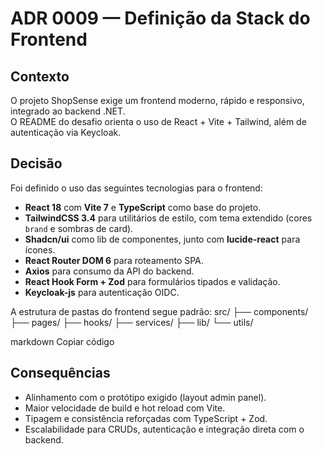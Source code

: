# ADR 0009 — Definição da Stack do Frontend

## Contexto
O projeto ShopSense exige um frontend moderno, rápido e responsivo, integrado ao backend .NET.  
O README do desafio orienta o uso de React + Vite + Tailwind, além de autenticação via Keycloak.

## Decisão
Foi definido o uso das seguintes tecnologias para o frontend:

- **React 18** com **Vite 7** e **TypeScript** como base do projeto.
- **TailwindCSS 3.4** para utilitários de estilo, com tema extendido (cores `brand` e sombras de card).
- **Shadcn/ui** como lib de componentes, junto com **lucide-react** para ícones.
- **React Router DOM 6** para roteamento SPA.
- **Axios** para consumo da API do backend.
- **React Hook Form + Zod** para formulários tipados e validação.
- **Keycloak-js** para autenticação OIDC.

A estrutura de pastas do frontend segue padrão:
src/
├── components/
├── pages/
├── hooks/
├── services/
├── lib/
└── utils/

markdown
Copiar código

## Consequências
- Alinhamento com o protótipo exigido (layout admin panel).
- Maior velocidade de build e hot reload com Vite.
- Tipagem e consistência reforçadas com TypeScript + Zod.
- Escalabilidade para CRUDs, autenticação e integração direta com o backend.